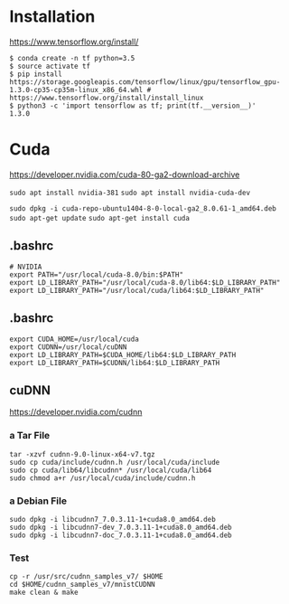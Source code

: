<!-- TITLE: Tensorflow -->
<!-- SUBTITLE: A quick summary of Tensorflow -->

# Installation
https://www.tensorflow.org/install/
```
$ conda create -n tf python=3.5
$ source activate tf
$ pip install https://storage.googleapis.com/tensorflow/linux/gpu/tensorflow_gpu-1.3.0-cp35-cp35m-linux_x86_64.whl # https://www.tensorflow.org/install/install_linux
$ python3 -c 'import tensorflow as tf; print(tf.__version__)'
1.3.0
```

# Cuda
https://developer.nvidia.com/cuda-80-ga2-download-archive

`sudo apt install nvidia-381`
`sudo apt install nvidia-cuda-dev`

`sudo dpkg -i cuda-repo-ubuntu1404-8-0-local-ga2_8.0.61-1_amd64.deb`
`sudo apt-get update`
`sudo apt-get install cuda`

## .bashrc
```
# NVIDIA
export PATH="/usr/local/cuda-8.0/bin:$PATH"
export LD_LIBRARY_PATH="/usr/local/cuda-8.0/lib64:$LD_LIBRARY_PATH"
export LD_LIBRARY_PATH="/usr/local/cuda/lib64:$LD_LIBRARY_PATH"
```

## .bashrc
```
export CUDA_HOME=/usr/local/cuda
export CUDNN=/usr/local/cuDNN
export LD_LIBRARY_PATH=$CUDA_HOME/lib64:$LD_LIBRARY_PATH
export LD_LIBRARY_PATH=$CUDNN/lib64:$LD_LIBRARY_PATH
```

## cuDNN
https://developer.nvidia.com/cudnn
### a Tar File
```
tar -xzvf cudnn-9.0-linux-x64-v7.tgz
sudo cp cuda/include/cudnn.h /usr/local/cuda/include
sudo cp cuda/lib64/libcudnn* /usr/local/cuda/lib64
sudo chmod a+r /usr/local/cuda/include/cudnn.h
```

### a Debian File
```
sudo dpkg -i libcudnn7_7.0.3.11-1+cuda8.0_amd64.deb
sudo dpkg -i libcudnn7-dev_7.0.3.11-1+cuda8.0_amd64.deb
sudo dpkg -i libcudnn7-doc_7.0.3.11-1+cuda8.0_amd64.deb
```

### Test
```
cp -r /usr/src/cudnn_samples_v7/ $HOME
cd $HOME/cudnn_samples_v7/mnistCUDNN
make clean & make
```